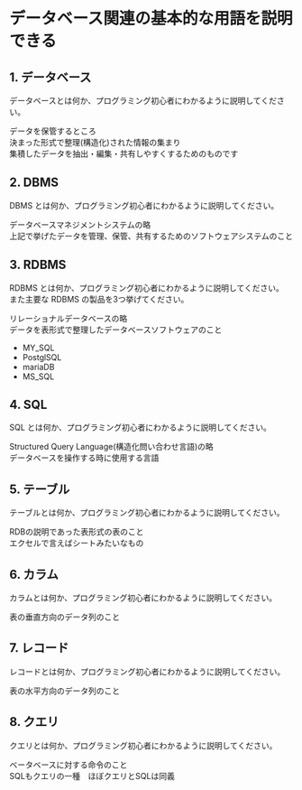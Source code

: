 # データベース関連の基本的な用語を説明できる

## 1. データベース

データベースとは何か、プログラミング初心者にわかるように説明してください。  

データを保管するところ  
決まった形式で整理(構造化)された情報の集まり  
集積したデータを抽出・編集・共有しやすくするためのものです

## 2. DBMS

DBMS とは何か、プログラミング初心者にわかるように説明してください。

データベースマネジメントシステムの略  
上記で挙げたデータを管理、保管、共有するためのソフトウェアシステムのこと

## 3. RDBMS

RDBMS とは何か、プログラミング初心者にわかるように説明してください。  
また主要な RDBMS の製品を3つ挙げてください。

リレーショナルデータベースの略  
データを表形式で整理したデータベースソフトウェアのこと  
- MY_SQL
- PostglSQL
- mariaDB
- MS_SQL

## 4. SQL

SQL とは何か、プログラミング初心者にわかるように説明してください。

Structured Query Language(構造化問い合わせ言語)の略  
データベースを操作する時に使用する言語

## 5. テーブル

テーブルとは何か、プログラミング初心者にわかるように説明してください。

RDBの説明であった表形式の表のこと  
エクセルで言えばシートみたいなもの

## 6. カラム

カラムとは何か、プログラミング初心者にわかるように説明してください。  

表の垂直方向のデータ列のこと

## 7. レコード

レコードとは何か、プログラミング初心者にわかるように説明してください。

表の水平方向のデータ列のこと

## 8. クエリ

クエリとは何か、プログラミング初心者にわかるように説明してください。

ベータベースに対する命令のこと  
SQLもクエリの一種　ほぼクエリとSQLは同義